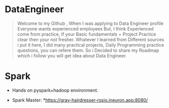 # DataEngineer
> Welcome to my Github , When I was applying to Data Engineer profile Everyone wants experienced employees
But, I think Experienced come from practice, If your Basic fundamentals + Project Practice clear then your not fresher.
> Whatever I learned from Different sources i put it here, I did many practical projects, Daily Programming practice questions, you can refere them. So i Decided to share my Roadmap which i follow you will get idea about Data Engineer.



# Spark 
+ Hands on pyspark+hadoop environment. 

+ Spark Master:
 *https://gray-hairdresser-rssio.ineuron.app:8080/
